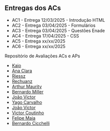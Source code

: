 ## Entregas dos ACs

* AC1 - Entrega 12/03/2025 - Introdução HTML
* AC2 - Entrega 03/04/2025 - Formulários
* AC3 - Entrega 03/04/2025 - Questões Enade
* AC4 - Entrega 17/04/2025 - CSS
* AC5 - Entrega xx/xx/2025
* AC6 - Entrega xx/xx/2025

Repositório de Avaliações ACs e APs

* [Kaio](https://github.com/alvesskaio/DW_Kaio_Alves)
* [Ana Clara](https://github.com/anaclara-hs/dw)
* [Riessz](https://github.com/riessz/-)
* [Rechuanz](https://github.com/Rechuanz/DW)
* [Arthur Maurity](https://github.com/ArthurMaurity/Dw)
* [Bernardo Miller](https://github.com/bernardomiller/Dw)
* [João Victor](https://github.com/JVictor-De/aulaJohn)
* [Yago Carvalho](https://github.com/Yago-Carvalho-dS/dw)
* [João Victor](https://github.com/JVictor-De/jonhForms02)
* [Victor Coutinho](https://github.com/victor-c-coutinho/Trabalho-AP1)
* [Felipe Maia](https://github.com/felipefig21/DW)
* [Bernardo Cicchelli](https://github.com/BernardoCicchelli/dw-1)